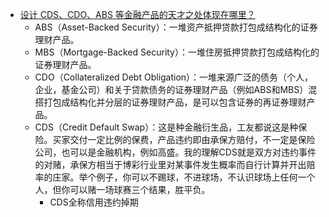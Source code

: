  - [设计 CDS、CDO、ABS 等金融产品的天才之处体现在哪里？](https://www.zhihu.com/question/20480561)
    - ABS（Asset-Backed Security）：一堆资产抵押贷款打包成结构化的证券理财产品。
    - MBS（Mortgage-Backed Security）：一堆住房抵押贷款打包成结构化的证券理财产品。
    - CDO（Collateralized Debt Obligation）：一堆来源广泛的债务（个人，企业，基金公司）和关于贷款债务的证券理财产品（例如ABS和MBS）混搭打包成结构化并分层的证券理财产品，是可以包含证券的再证券理财产品。
    - CDS（Credit Default Swap）：这是种金融衍生品，工友都说这是种保险。买家交付一定比例的保费，产品违约即由承保方赔付，不一定是保险公司，也可以是金融机构，例如高盛。我的理解CDS就是双方对违约事件的对赌，承保方相当于博彩行业里对某事件发生概率而自行计算并开出赔率的庄家。举个例子，你可以不踢球，不进球场，不认识球场上任何一个人，但你可以赌一场球赛三个结果，胜平负。
        - CDS全称信用违约掉期

